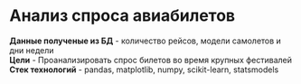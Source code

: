 # Анализ спроса авиабилетов
**Данные полученые из БД** - количество рейсов, модели самолетов и дни недели<br>
**Цели** - Проанализировать спрос билетов во время крупных фестивалей<br>
**Стек технологий** - pandas, matplotlib, numpy, scikit-learn, statsmodels